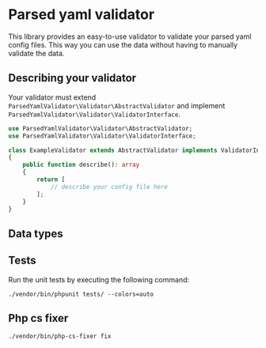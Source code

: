# Parsed yaml validator

This library provides an easy-to-use validator to validate your parsed yaml config files.
This way you can use the data without having to manually validate the data.

## Describing your validator
Your validator must extend `ParsedYamlValidator\Validator\AbstractValidator`
and implement `ParsedYamlValidator\Validator\ValidatorInterface`.

````PHP
use ParsedYamlValidator\Validator\AbstractValidator;
use ParsedYamlValidator\Validator\ValidatorInterface;

class ExampleValidator extends AbstractValidator implements ValidatorInterface
{
    public function describe(): array
    {
        return [
            // describe your config file here
        ];
    }
}
````

## Data types


## Tests
Run the unit tests by executing the following command:
````
./vendor/bin/phpunit tests/ --colors=auto
````

## Php cs fixer
````
./vendor/bin/php-cs-fixer fix
````
